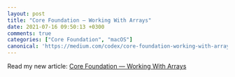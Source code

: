 ```yaml
---
layout: post
title: "Core Foundation — Working With Arrays"
date: 2021-07-16 09:50:13 +0300
comments: true
categories: ["Core Foundation", "macOS"]
canonical: 'https://medium.com/codex/core-foundation-working-with-arrays-ca89a2685026'
---
```


Read my new article: [Core Foundation — Working With Arrays](https://medium.com/codex/core-foundation-working-with-arrays-ca89a2685026)
